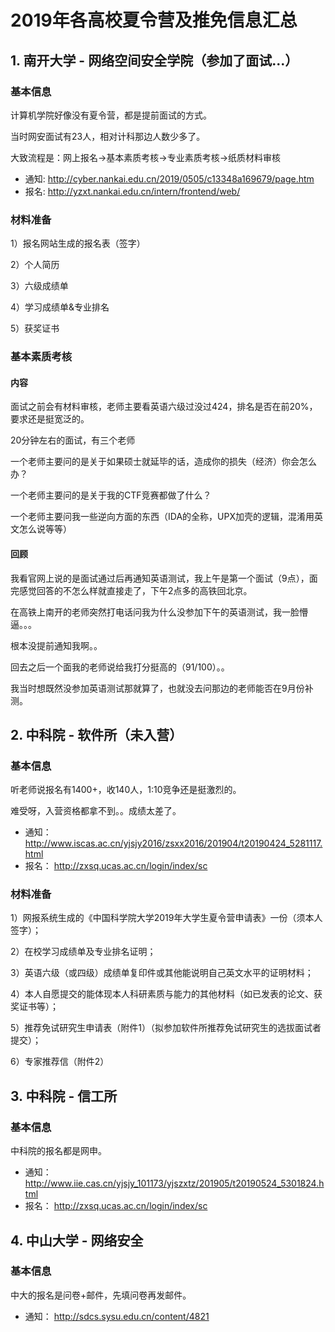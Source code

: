 # 2019年各高校夏令营及推免信息汇总

## 1. 南开大学 - 网络空间安全学院（参加了面试...）

### 基本信息

计算机学院好像没有夏令营，都是提前面试的方式。

当时网安面试有23人，相对计科那边人数少多了。

大致流程是：网上报名->基本素质考核->专业素质考核->纸质材料审核

- 通知: http://cyber.nankai.edu.cn/2019/0505/c13348a169679/page.htm
- 报名: http://yzxt.nankai.edu.cn/intern/frontend/web/

### 材料准备

1）报名网站生成的报名表（签字）

2）个人简历

3）六级成绩单

4）学习成绩单&专业排名

5）获奖证书

### 基本素质考核

#### 内容

面试之前会有材料审核，老师主要看英语六级过没过424，排名是否在前20%，要求还是挺宽泛的。

20分钟左右的面试，有三个老师

一个老师主要问的是关于如果硕士就延毕的话，造成你的损失（经济）你会怎么办？

一个老师主要问的是关于我的CTF竞赛都做了什么？

一个老师主要问我一些逆向方面的东西（IDA的全称，UPX加壳的逻辑，混淆用英文怎么说等等）

#### 回顾

我看官网上说的是面试通过后再通知英语测试，我上午是第一个面试（9点），面完感觉回答的不怎么样就直接走了，下午2点多的高铁回北京。

在高铁上南开的老师突然打电话问我为什么没参加下午的英语测试，我一脸懵逼。。。

根本没提前通知我啊。。

回去之后一个面我的老师说给我打分挺高的（91/100）。。

我当时想既然没参加英语测试那就算了，也就没去问那边的老师能否在9月份补测。

## 2. 中科院 - 软件所（未入营）

### 基本信息

听老师说报名有1400+，收140人，1:10竞争还是挺激烈的。

难受呀，入营资格都拿不到。。成绩太差了。

- 通知： http://www.iscas.ac.cn/yjsjy2016/zsxx2016/201904/t20190424_5281117.html
- 报名： http://zxsq.ucas.ac.cn/login/index/sc

### 材料准备

1）网报系统生成的《中国科学院大学2019年大学生夏令营申请表》一份（须本人签字）； 

2）在校学习成绩单及专业排名证明； 

3）英语六级（或四级）成绩单复印件或其他能说明自己英文水平的证明材料； 

4）本人自愿提交的能体现本人科研素质与能力的其他材料（如已发表的论文、获奖证书等）； 

5）推荐免试研究生申请表（附件1）（拟参加软件所推荐免试研究生的选拔面试者提交）； 

6）专家推荐信（附件2） 

## 3. 中科院 - 信工所

### 基本信息

中科院的报名都是网申。

- 通知： http://www.iie.cas.cn/yjsjy_101173/yjszxtz/201905/t20190524_5301824.html
- 报名： http://zxsq.ucas.ac.cn/login/index/sc

## 4. 中山大学 - 网络安全

### 基本信息

中大的报名是问卷+邮件，先填问卷再发邮件。

- 通知： http://sdcs.sysu.edu.cn/content/4821
